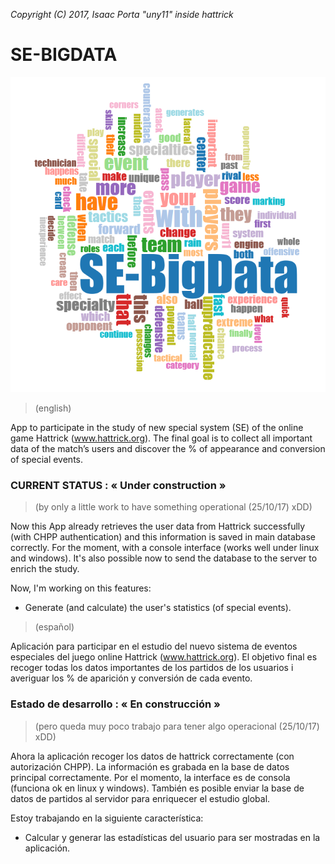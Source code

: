 
*Copyright (C) 2017, Isaac Porta "uny11" inside hattrick*

# SE-BIGDATA

![Logo](/images/logo.png)


> (english)

App to participate in the study of new special system (SE) of the online game Hattrick (www.hattrick.org).
The final goal is to collect all important data of the match’s users and discover the % of appearance and conversion of special events.

### CURRENT STATUS : « Under construction »
> (by only a little work to have something operational (25/10/17) xDD)

Now this App already retrieves the user data from Hattrick successfully (with CHPP authentication) and this information is saved in main database correctly.
For the moment, with a console interface (works well under linux and windows).
It's also possible now to send the database to the server to enrich the study.

Now, I'm working on this features:
- Generate (and calculate) the user's statistics (of special events).




> (español)

Aplicación para participar en el estudio del nuevo sistema de eventos especiales del juego online Hattrick (www.hattrick.org).
El objetivo final es recoger todas los datos importantes de los partidos de los usuarios i averiguar los % de aparición y conversión de cada evento.

### Estado de desarrollo : « En construcción »
> (pero queda muy poco trabajo para tener algo operacional (25/10/17) xDD)

Ahora la aplicación recoger los datos de hattrick correctamente (con autorización CHPP). La información es grabada en la base de datos principal correctamente.
Por el momento, la interface es de consola (funciona ok en linux y windows).
También es posible enviar la base de datos de partidos al servidor para enriquecer el estudio global.

Estoy trabajando en la siguiente característica:
- Calcular y generar las estadísticas del usuario para ser mostradas en la aplicación.
